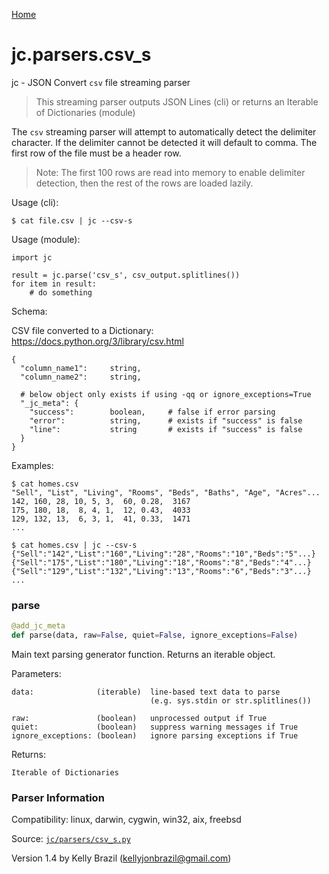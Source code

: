 [Home](https://kellyjonbrazil.github.io/jc/)
<a id="jc.parsers.csv_s"></a>

# jc.parsers.csv\_s

jc - JSON Convert `csv` file streaming parser

> This streaming parser outputs JSON Lines (cli) or returns an Iterable of
> Dictionaries (module)

The `csv` streaming parser will attempt to automatically detect the
delimiter character. If the delimiter cannot be detected it will default
to comma. The first row of the file must be a header row.

> Note: The first 100 rows are read into memory to enable delimiter
> detection, then the rest of the rows are loaded lazily.

Usage (cli):

    $ cat file.csv | jc --csv-s

Usage (module):

    import jc

    result = jc.parse('csv_s', csv_output.splitlines())
    for item in result:
        # do something

Schema:

CSV file converted to a Dictionary:
https://docs.python.org/3/library/csv.html

    {
      "column_name1":     string,
      "column_name2":     string,

      # below object only exists if using -qq or ignore_exceptions=True
      "_jc_meta": {
        "success":        boolean,     # false if error parsing
        "error":          string,      # exists if "success" is false
        "line":           string       # exists if "success" is false
      }
    }

Examples:

    $ cat homes.csv
    "Sell", "List", "Living", "Rooms", "Beds", "Baths", "Age", "Acres"...
    142, 160, 28, 10, 5, 3,  60, 0.28,  3167
    175, 180, 18,  8, 4, 1,  12, 0.43,  4033
    129, 132, 13,  6, 3, 1,  41, 0.33,  1471
    ...

    $ cat homes.csv | jc --csv-s
    {"Sell":"142","List":"160","Living":"28","Rooms":"10","Beds":"5"...}
    {"Sell":"175","List":"180","Living":"18","Rooms":"8","Beds":"4"...}
    {"Sell":"129","List":"132","Living":"13","Rooms":"6","Beds":"3"...}
    ...

<a id="jc.parsers.csv_s.parse"></a>

### parse

```python
@add_jc_meta
def parse(data, raw=False, quiet=False, ignore_exceptions=False)
```

Main text parsing generator function. Returns an iterable object.

Parameters:

    data:              (iterable)  line-based text data to parse
                                   (e.g. sys.stdin or str.splitlines())

    raw:               (boolean)   unprocessed output if True
    quiet:             (boolean)   suppress warning messages if True
    ignore_exceptions: (boolean)   ignore parsing exceptions if True

Returns:

    Iterable of Dictionaries

### Parser Information
Compatibility:  linux, darwin, cygwin, win32, aix, freebsd

Source: [`jc/parsers/csv_s.py`](https://github.com/kellyjonbrazil/jc/blob/master/jc/parsers/csv_s.py)

Version 1.4 by Kelly Brazil (kellyjonbrazil@gmail.com)
